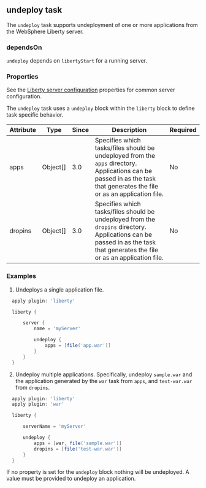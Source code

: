 ## undeploy task

The `undeploy` task supports undeployment of one or more applications from the WebSphere Liberty server.

### dependsOn
`undeploy` depends on `libertyStart` for a running server. 

### Properties

See the [Liberty server configuration](libertyExtensions.md#liberty-server-configuration) properties for common server configuration.

The `undeploy` task uses a `undeploy` block within the `liberty` block to define task specific behavior.

| Attribute | Type  | Since | Description | Required |
| --------- | ----- | ----- | ----------- | -------- |
| apps | Object[] | 3.0 | Specifies which tasks/files should be undeployed from the `apps` directory. Applications can be passed in as the task that generates the file or as an application file. | No |
| dropins | Object[] | 3.0 | Specifies which tasks/files should be undeployed from the `dropins` directory. Applications can be passed in as the task that generates the file or as an application file. | No |

### Examples

1. Undeploys a single application file.
  ```groovy
    apply plugin: 'liberty'

    liberty {

        server {
            name = 'myServer'

            undeploy {
                apps = [file('app.war')]
            }
        }
    }
  ```

2. Undeploy multiple applications. Specifically, undeploy `sample.war` and the application generated by the `war` task from `apps`, and `test-war.war` from `dropins`.
  ```groovy
    apply plugin: 'liberty'
    apply plugin: 'war'

    liberty {

        serverName = 'myServer'

        undeploy {
            apps = [war, file('sample.war')]
            dropins = [file('test-war.war')]
        }
    }
  ```

If no property is set for the `undeploy` block nothing will be undeployed. A value must be provided to undeploy an application.
